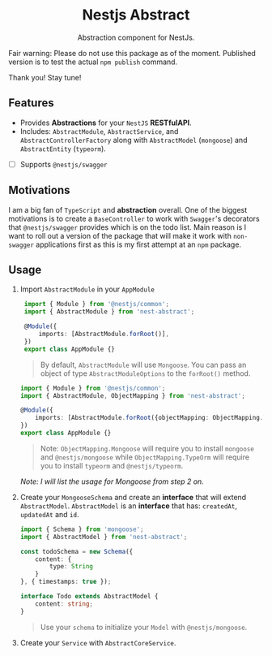 <h1 align="center">Nestjs Abstract</h1>

<p align="center">Abstraction component for NestJs.</p>

Fair warning: Please do not use this package as of the moment. Published version is to test the actual `npm publish` command. 

Thank you! Stay tune!

## Features
- Provides **Abstractions** for your `NestJS` **RESTfulAPI**.
- Includes: `AbstractModule`, `AbstractService`, and `AbstractControllerFactory` along with `AbstractModel` (`mongoose`) and `AbstractEntity` (`typeorm`).
- [ ] Supports `@nestjs/swagger`

## Motivations

I am a big fan of `TypeScript` and **abstraction** overall. One of the biggest motivations is to create a `BaseController` to work with `Swagger`'s decorators that `@nestjs/swagger` provides which is on the todo list. Main reason is I want to roll out a version of the package that will make it work with `non-swagger` applications first as this is my first attempt at an `npm` package.

## Usage

1. Import `AbstractModule` in your `AppModule`
   ```typescript
    import { Module } from '@nestjs/common';
    import { AbstractModule } from 'nest-abstract';

    @Module({
        imports: [AbstractModule.forRoot()],
    })
    export class AppModule {}
   ```

   > By default, `AbstractModule` will use `Mongoose`. You can pass an object of type `AbstractModuleOptions` to the `forRoot()` method.

    ```typescript
    import { Module } from '@nestjs/common';
    import { AbstractModule, ObjectMapping } from 'nest-abstract';

    @Module({
        imports: [AbstractModule.forRoot({objectMapping: ObjectMapping.TypeOrm})],
    })
    export class AppModule {}
   ```
   
   > Note: `ObjectMapping.Mongoose` will require you to install `mongoose` and `@nestjs/mongoose` while `ObjectMapping.TypeOrm` will require you to install `typeorm` and `@nestjs/typeorm`.

    *Note: I will list the usage for Mongoose from step 2 on.*

2. Create your `MongooseSchema` and create an **interface** that will extend `AbstractModel`. `AbstractModel` is an **interface** that has: `createdAt`, `updatedAt` and `id`.
   
   ```typescript
   import { Schema } from 'mongoose';
   import { AbstractModel } from 'nest-abstract';
   
   const todoSchema = new Schema({
       content: {
           type: String
       }
   }, { timestamps: true });

   interface Todo extends AbstractModel {
       content: string;
   }
   ```

   > Use your `schema` to initialize your `Model` with `@nestjs/mongoose`.

3. Create your `Service` with `AbstractCoreService`.